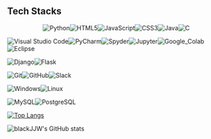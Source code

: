 ## Tech Stacks

<center>
<img alt="Python" src ="https://img.shields.io/badge/Python-FAFAFA.svg?&style=for-the-badge&logo=Python&logoColor=black"/><img alt="HTML5" src ="https://img.shields.io/badge/HTML5-FAFAFA.svg?&style=for-the-badge&logo=HTML5&logoColor=black"/><img alt="JavaScript" src ="https://img.shields.io/badge/JavaScript-FAFAFA.svg?&style=for-the-badge&logo=JavaScript&logoColor=black"/><img alt="CSS3" src ="https://img.shields.io/badge/CSS3-FAFAFA.svg?&style=for-the-badge&logo=CSS3&logoColor=black"/><img alt="Java" src ="https://img.shields.io/badge/Java-FAFAFA.svg?&style=for-the-badge&logo=Java&logoColor=black"/><img alt="C" src ="https://img.shields.io/badge/C-FAFAFA.svg?&style=for-the-badge&logo=C&logoColor=black"/>   
</center>

<img alt="Visual Studio Code" src="https://img.shields.io/badge/VScode-FAFAFA.svg?&style=for-the-badge&logo=Visual%20Studio%20Code&logoColor=black"/><img alt="PyCharm" src="https://img.shields.io/badge/PyCharm-FAFAFA.svg?&style=for-the-badge&logo=PyCharm&logoColor=black"/><img alt="Spyder" src="https://img.shields.io/badge/Spyder-FAFAFA.svg?&style=for-the-badge&logo=Spyder%20IDE&logoColor=black"/><img alt="Jupyter" src="https://img.shields.io/badge/Jupyter-FAFAFA.svg?&style=for-the-badge&logo=Jupyter&logoColor=black"/><img alt="Google_Colab" src="https://img.shields.io/badge/Colab-FAFAFA.svg?&style=for-the-badge&logo=Google%20Colab&logoColor=black"/><img alt="Eclipse" src="https://img.shields.io/badge/Eclipse-FAFAFA.svg?&style=for-the-badge&logo=Eclipse%20IDE&logoColor=black"/>   

<img alt="Django" src ="https://img.shields.io/badge/Django-FAFAFA.svg?&style=for-the-badge&logo=Django&logoColor=black"/><img alt="Flask" src ="https://img.shields.io/badge/Flask-FAFAFA.svg?&style=for-the-badge&logo=Flask&logoColor=black"/>   

<img alt="Git" src="https://img.shields.io/badge/Git-FAFAFA.svg?&style=for-the-badge&logo=Git&logoColor=black"/><img alt="GitHub" src="https://img.shields.io/badge/GitHub-FAFAFA.svg?&style=for-the-badge&logo=GitHub&logoColor=black"/><img alt="Slack" src="https://img.shields.io/badge/Slack-FAFAFA.svg?&style=for-the-badge&logo=Slack&logoColor=black"/>   

<img alt="Windows" src="https://img.shields.io/badge/Windows-FAFAFA.svg?&style=for-the-badge&logo=Windows&logoColor=black"/><img alt="Linux" src="https://img.shields.io/badge/Linux-FAFAFA.svg?&style=for-the-badge&logo=Linux&logoColor=black"/>   

<img alt="MySQL" src="https://img.shields.io/badge/MySQL-FAFAFA.svg?&style=for-the-badge&logo=MySQL&logoColor=black"/><img alt="PostgreSQL" src="https://img.shields.io/badge/PostgreSQL-FAFAFA.svg?&style=for-the-badge&logo=PostgreSQL&logoColor=black"/>


[![Top Langs](https://github-readme-stats.vercel.app/api/top-langs/?username=blackJJW&layout=compact)](https://github.com/blackJJW/github-readme-stats)




![blackJJW's GitHub stats](https://github-readme-stats.vercel.app/api?username=blackJJW&show_icons=true&theme=dark)


